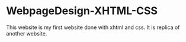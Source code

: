# WebpageDesign-XHTML-CSS
This website is my first website done with xhtml and css. It is replica of another website.

